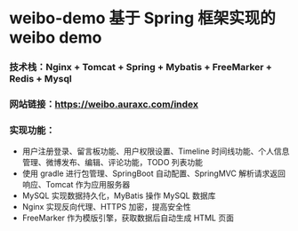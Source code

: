 # weibo-demo 基于 Spring 框架实现的 weibo demo
### 技术栈：Nginx + Tomcat + Spring + Mybatis + FreeMarker + Redis + Mysql
### 网站链接：https://weibo.auraxc.com/index
### 实现功能：
- 用户注册登录、留言板功能、用户权限设置、Timeline 时间线功能、个人信息管理、微博发布、编辑、评论功能，TODO 列表功能
- 使用 gradle 进行包管理、SpringBoot 自动配置、SpringMVC 解析请求返回响应、Tomcat 作为应用服务器
- MySQL 实现数据持久化，MyBatis 操作 MySQL 数据库
- Nginx 实现反向代理、HTTPS 加密，提高安全性
- FreeMarker 作为模版引擎，获取数据后自动生成 HTML 页面
